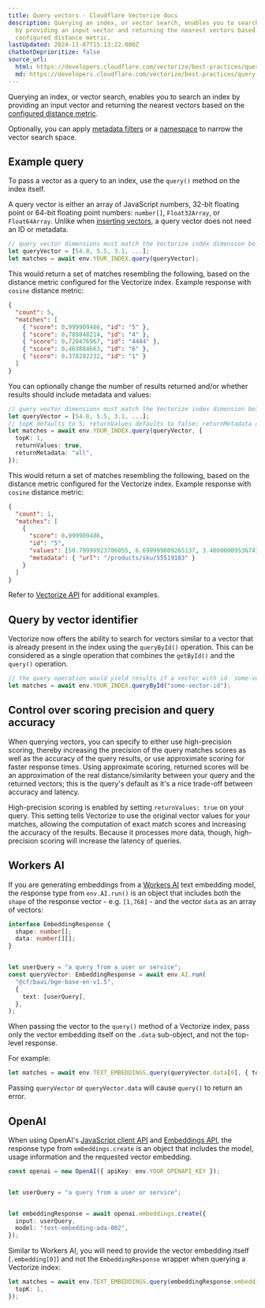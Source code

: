 ```yaml
---
title: Query vectors · Cloudflare Vectorize docs
description: Querying an index, or vector search, enables you to search an index
  by providing an input vector and returning the nearest vectors based on the
  configured distance metric.
lastUpdated: 2024-11-07T15:13:22.000Z
chatbotDeprioritize: false
source_url:
  html: https://developers.cloudflare.com/vectorize/best-practices/query-vectors/
  md: https://developers.cloudflare.com/vectorize/best-practices/query-vectors/index.md
---
```


Querying an index, or vector search, enables you to search an index by providing an input vector and returning the nearest vectors based on the [configured distance metric](https://developers.cloudflare.com/vectorize/best-practices/create-indexes/#distance-metrics).

Optionally, you can apply [metadata filters](https://developers.cloudflare.com/vectorize/reference/metadata-filtering/) or a [namespace](https://developers.cloudflare.com/vectorize/best-practices/insert-vectors/#namespaces) to narrow the vector search space.

## Example query

To pass a vector as a query to an index, use the `query()` method on the index itself.

A query vector is either an array of JavaScript numbers, 32-bit floating point or 64-bit floating point numbers: `number[]`, `Float32Array`, or `Float64Array`. Unlike when [inserting vectors](https://developers.cloudflare.com/vectorize/best-practices/insert-vectors/), a query vector does not need an ID or metadata.

```ts
// query vector dimensions must match the Vectorize index dimension being queried
let queryVector = [54.8, 5.5, 3.1, ...];
let matches = await env.YOUR_INDEX.query(queryVector);
```

This would return a set of matches resembling the following, based on the distance metric configured for the Vectorize index. Example response with `cosine` distance metric:

```json
{
  "count": 5,
  "matches": [
    { "score": 0.999909486, "id": "5" },
    { "score": 0.789848214, "id": "4" },
    { "score": 0.720476967, "id": "4444" },
    { "score": 0.463884663, "id": "6" },
    { "score": 0.378282232, "id": "1" }
  ]
}
```

You can optionally change the number of results returned and/or whether results should include metadata and values:

```ts
// query vector dimensions must match the Vectorize index dimension being queried
let queryVector = [54.8, 5.5, 3.1, ...];
// topK defaults to 5; returnValues defaults to false; returnMetadata defaults to "none"
let matches = await env.YOUR_INDEX.query(queryVector, {
  topK: 1,
  returnValues: true,
  returnMetadata: "all",
});
```

This would return a set of matches resembling the following, based on the distance metric configured for the Vectorize index. Example response with `cosine` distance metric:

```json
{
  "count": 1,
  "matches": [
    {
      "score": 0.999909486,
      "id": "5",
      "values": [58.79999923706055, 6.699999809265137, 3.4000000953674316, ...],
      "metadata": { "url": "/products/sku/55519183" }
    }
  ]
}
```

Refer to [Vectorize API](https://developers.cloudflare.com/vectorize/reference/client-api/) for additional examples.

## Query by vector identifier

Vectorize now offers the ability to search for vectors similar to a vector that is already present in the index using the `queryById()` operation. This can be considered as a single operation that combines the `getById()` and the `query()` operation.

```ts
// the query operation would yield results if a vector with id `some-vector-id` is already present in the index.
let matches = await env.YOUR_INDEX.queryById("some-vector-id");
```

## Control over scoring precision and query accuracy

When querying vectors, you can specify to either use high-precision scoring, thereby increasing the precision of the query matches scores as well as the accuracy of the query results, or use approximate scoring for faster response times. Using approximate scoring, returned scores will be an approximation of the real distance/similarity between your query and the returned vectors; this is the query's default as it's a nice trade-off between accuracy and latency.

High-precision scoring is enabled by setting `returnValues: true` on your query. This setting tells Vectorize to use the original vector values for your matches, allowing the computation of exact match scores and increasing the accuracy of the results. Because it processes more data, though, high-precision scoring will increase the latency of queries.

## Workers AI

If you are generating embeddings from a [Workers AI](https://developers.cloudflare.com/workers-ai/models/#text-embeddings) text embedding model, the response type from `env.AI.run()` is an object that includes both the `shape` of the response vector - e.g. `[1,768]` - and the vector `data` as an array of vectors:

```ts
interface EmbeddingResponse {
  shape: number[];
  data: number[][];
}


let userQuery = "a query from a user or service";
const queryVector: EmbeddingResponse = await env.AI.run(
  "@cf/baai/bge-base-en-v1.5",
  {
    text: [userQuery],
  },
);
```

When passing the vector to the `query()` method of a Vectorize index, pass only the vector embedding itself on the `.data` sub-object, and not the top-level response.

For example:

```ts
let matches = await env.TEXT_EMBEDDINGS.query(queryVector.data[0], { topK: 1 });
```

Passing `queryVector` or `queryVector.data` will cause `query()` to return an error.

## OpenAI

When using OpenAI's [JavaScript client API](https://github.com/openai/openai-node) and [Embeddings API](https://platform.openai.com/docs/guides/embeddings/what-are-embeddings), the response type from `embeddings.create` is an object that includes the model, usage information and the requested vector embedding.

```ts
const openai = new OpenAI({ apiKey: env.YOUR_OPENAPI_KEY });


let userQuery = "a query from a user or service";


let embeddingResponse = await openai.embeddings.create({
  input: userQuery,
  model: "text-embedding-ada-002",
});
```

Similar to Workers AI, you will need to provide the vector embedding itself (`.embedding[0]`) and not the `EmbeddingResponse` wrapper when querying a Vectorize index:

```ts
let matches = await env.TEXT_EMBEDDINGS.query(embeddingResponse.embedding[0], {
  topK: 1,
});
```
